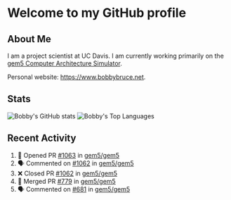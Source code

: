 # Welcome to my GitHub profile

## About Me

I am a project scientist at UC Davis. I am currently working primarily on the [gem5 Computer Architecture Simulator](https://github.com/gem5).

Personal website: <https://www.bobbybruce.net>.

## Stats

![Bobby's GitHub stats](https://github-readme-stats.vercel.app/api?username=bobbyrbruce&show_icons=true&theme=responsive&include_all_commits=true&count_private=true&show=reviews&disable_animations=true)
![Bobby's Top Languages ](https://github-readme-stats.vercel.app/api/top-langs/?username=bobbyrbruce&layout=compact&theme=responsive&count_private=true&langs_count=10&disable_animations=true)

## Recent Activity

<!--START_SECTION:activity-->
1. 💪 Opened PR [#1063](https://github.com/gem5/gem5/pull/1063) in [gem5/gem5](https://github.com/gem5/gem5)
2. 🗣 Commented on [#1062](https://github.com/gem5/gem5/pull/1062#issuecomment-2070880938) in [gem5/gem5](https://github.com/gem5/gem5)
3. ❌ Closed PR [#1062](https://github.com/gem5/gem5/pull/1062) in [gem5/gem5](https://github.com/gem5/gem5)
4. 🎉 Merged PR [#779](https://github.com/gem5/gem5/pull/779) in [gem5/gem5](https://github.com/gem5/gem5)
5. 🗣 Commented on [#681](https://github.com/gem5/gem5/pull/681#issuecomment-2070628378) in [gem5/gem5](https://github.com/gem5/gem5)
<!--END_SECTION:activity-->
